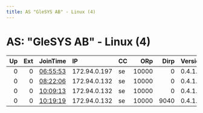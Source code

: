 ```yaml
---
title: AS "GleSYS AB" - Linux (4)
---
```


# AS: "GleSYS AB" - Linux (4)

|   Up |   Ext | JoinTime                                                                                            | IP           | CC   |   ORp |   Dirp | Version   | Contact   | Nickname   |   eFamMembers |
|-----:|------:|:----------------------------------------------------------------------------------------------------|:-------------|:-----|------:|-------:|:----------|:----------|:-----------|--------------:|
|    0 |     0 | [06:55:53](https://metrics.torproject.org/rs.html#details/9BD54C3461BE2382AEAFD19F542203D3220040F3) | 172.94.0.197 | se   | 10000 |      0 | 0.4.1.5   | None      | Testy      |             1 |
|    0 |     0 | [08:22:06](https://metrics.torproject.org/rs.html#details/D42902F68915702458704A1A094429F26B2731ED) | 172.94.0.132 | se   | 10000 |      0 | 0.4.1.5   | None      | Testy      |             1 |
|    0 |     0 | [10:09:13](https://metrics.torproject.org/rs.html#details/6704AC94D8EA1A503CB5C3591203FA259EA7FC05) | 172.94.0.132 | se   | 10000 |      0 | 0.4.1.5   | None      | Testy      |             1 |
|    0 |     0 | [10:19:19](https://metrics.torproject.org/rs.html#details/4F1E89F9703D9A800BEB5ED35FCE7D2E5E4575EE) | 172.94.0.132 | se   | 10000 |   9040 | 0.4.1.5   | None      | Testy      |             1 |
